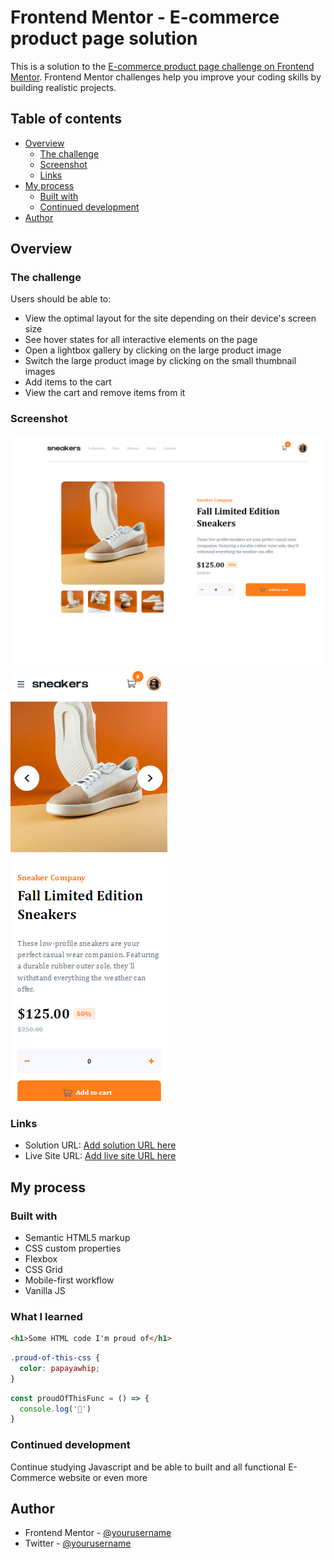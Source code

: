 # Frontend Mentor - E-commerce product page solution

This is a solution to the [E-commerce product page challenge on Frontend Mentor](https://www.frontendmentor.io/challenges/ecommerce-product-page-UPsZ9MJp6). Frontend Mentor challenges help you improve your coding skills by building realistic projects.

## Table of contents

- [Overview](#overview)
  - [The challenge](#the-challenge)
  - [Screenshot](#screenshot)
  - [Links](#links)
- [My process](#my-process)
  - [Built with](#built-with)
  - [Continued development](#continued-development)
- [Author](#author)


## Overview

### The challenge

Users should be able to:

- View the optimal layout for the site depending on their device's screen size
- See hover states for all interactive elements on the page
- Open a lightbox gallery by clicking on the large product image
- Switch the large product image by clicking on the small thumbnail images
- Add items to the cart
- View the cart and remove items from it

### Screenshot

![](./screenshots/ecommerce-website-desktop-preview.png)
![](./screenshots/ecommerce-website-mobile-preview.png)

### Links

- Solution URL: [Add solution URL here](https://github.com/Rich-Nsue/Ecommerce-website)
- Live Site URL: [Add live site URL here](https://rich-nsue.github.io/Ecommerce-website/)

## My process

### Built with

- Semantic HTML5 markup
- CSS custom properties
- Flexbox
- CSS Grid
- Mobile-first workflow
- Vanilla JS


### What I learned

```html
<h1>Some HTML code I'm proud of</h1>
```
```css
.proud-of-this-css {
  color: papayawhip;
}
```
```js
const proudOfThisFunc = () => {
  console.log('🎉')
}
```

### Continued development

Continue studying Javascript and be able to built and all functional E-Commerce website or even more


## Author

- Frontend Mentor - [@yourusername](https://www.frontendmentor.io/profile/Rich-Nsue)
- Twitter - [@yourusername](https://www.twitter.com/rich_nsue)